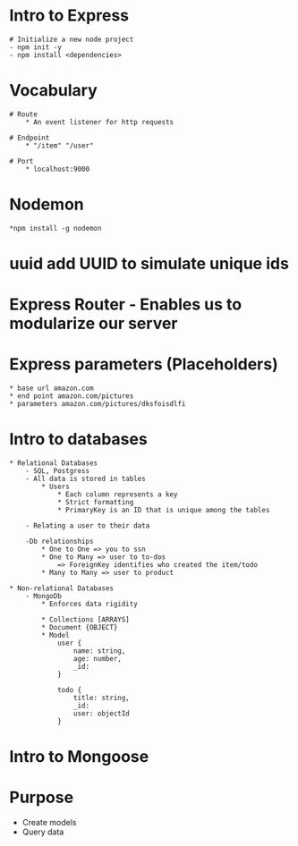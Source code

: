 # Intro to Express

    # Initialize a new node project
    - npm init -y
    - npm install <dependencies>

# Vocabulary

    # Route
        * An event listener for http requests

    # Endpoint
        * "/item" "/user"

    # Port
        * localhost:9000

# Nodemon

    *npm install -g nodemon

# uuid add UUID to simulate unique ids

# Express Router - Enables us to modularize our server

# Express parameters (Placeholders)

    * base url amazon.com
    * end point amazon.com/pictures
    * parameters amazon.com/pictures/dksfoisdlfi

# Intro to databases

    * Relational Databases
        - SQL, Postgress
        - All data is stored in tables
            * Users
                * Each column represents a key
                * Strict formatting
                * PrimaryKey is an ID that is unique among the tables

        - Relating a user to their data

        -Db relationships
            * One to One => you to ssn
            * One to Many => user to to-dos
                => ForeignKey identifies who created the item/todo
            * Many to Many => user to product

    * Non-relational Databases
        - MongoDb
            * Enforces data rigidity

            * Collections [ARRAYS]
            * Document {OBJECT}
            * Model
                user {
                    name: string,
                    age: number,
                    _id:
                }

                todo {
                    title: string,
                    _id:
                    user: objectId
                }

# Intro to Mongoose

# Purpose

- Create models
- Query data
